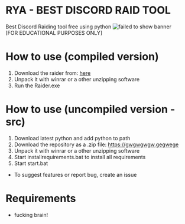 # RYA - BEST DISCORD RAID TOOL

Best Discord Raiding tool free using python
![failed to show banner](./README_images/hackord_banner.png)  
[FOR EDUCATIONAL PURPOSES ONLY]

# How to use (compiled version)
1. Download the raider from: [here](https://www.python.org/downloads/release/python-3114/)
2. Unpack it with winrar or a other unzipping software
3. Run the Raider.exe

# How to use (uncompiled version - src)
1. Download latest python and add python to path
2. Download the repository as a .zip file: https://gwgwgwgw.gegwege
3. Unpack it with winrar or a other unzipping software
4. Start installrequirements.bat to install all requirements
5. Start start.bat

* To suggest features or report bug, create an issue

# Requirements
- fucking brain!
 